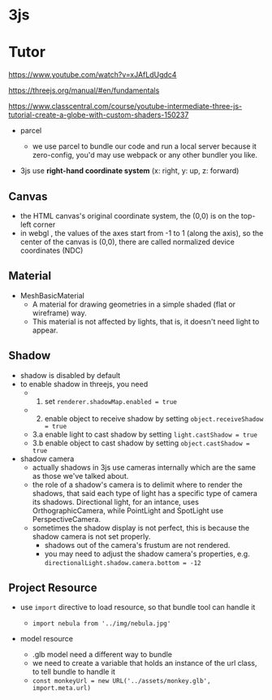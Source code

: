 
# 3js


# Tutor

https://www.youtube.com/watch?v=xJAfLdUgdc4

https://threejs.org/manual/#en/fundamentals

https://www.classcentral.com/course/youtube-intermediate-three-js-tutorial-create-a-globe-with-custom-shaders-150237



- parcel
    - we use parcel to bundle our code and run a local server because it zero-config, you'd may use webpack or any other bundler you like.

- 3js use **right-hand coordinate system** (x: right, y: up, z: forward)

## Canvas

- the HTML canvas's original coordinate system, the (0,0) is on the top-left corner
- in webgl , the values of the axes start from -1 to 1 (along the axis), so the center of the canvas is (0,0), there are called normalized device coordinates (NDC)

## Material

- MeshBasicMaterial
    - A material for drawing geometries in a simple shaded (flat or wireframe) way. 
    - This material is not affected by lights, that is, it doesn't need light to appear.

## Shadow

- shadow is disabled by default
- to enable shadow in threejs, you need
    - 1. set `renderer.shadowMap.enabled = true`
    - 2. enable object to receive shadow by setting `object.receiveShadow = true` 
    - 3.a enable light to cast shadow by setting `light.castShadow = true`
    - 3.b enable object to cast shadow by setting `object.castShadow = true`
- shadow camera
    - actually shadows in 3js use cameras internally which are the same as those we've talked about.
    - the role of a shadow's camera is to delimit where to render the shadows, that said each type of light has a specific type of camera its shadows. Directional light, for an intance, uses OrthographicCamera, while PointLight and SpotLight use PerspectiveCamera.
    - sometimes the shadow display is not perfect, this is because the shadow camera is not set properly.
        - shadows out of the camera's frustum are not rendered.
        - you may need to adjust the shadow camera's properties, e.g. `directionalLight.shadow.camera.bottom = -12`


## Project Resource

- use `import` directive to load resource, so that bundle tool can handle it
    - `import nebula from '../img/nebula.jpg'`

- model resource
    - .glb model need a different way to bundle
    - we need to create a variable that holds an instance of the url class, to tell bundle to handle it
    - `const monkeyUrl = new URL('../assets/monkey.glb', import.meta.url)`
